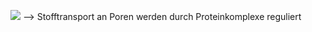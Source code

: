 ![](Pasted%20image%2020231027215304.png)
--> Stofftransport an Poren werden durch Proteinkomplexe reguliert 